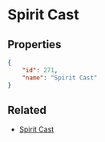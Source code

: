 # Spirit Cast

<no description available>

## Properties

```json
{
    "id": 271,
    "name": "Spirit Cast"
}
```

## Related

- [Spirit Cast](../items/15721-spirit-cast.md)

